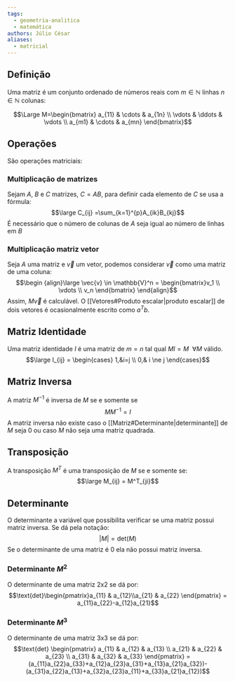 ```yaml
---
tags:
  - geometria-analitica
  - matemática
authors: Júlio César
aliases:
  - matricial
---
```

## Definição

Uma matriz é um conjunto ordenado de números reais com  $m \in \mathbb{N}$ linhas $n \in \mathbb{N}$ colunas:

$$\Large M=\begin{bmatrix}
a_{11} & \cdots & a_{1n} \\ \vdots & \ddots & \vdots \\ a_{m1} & \cdots & a_{mn}
\end{bmatrix}$$

## Operações

São operações matriciais:
### Multiplicação de matrizes
Sejam $A$, $B$ e $C$ matrizes, $C = AB$, para definir cada elemento de $C$ se usa a fórmula:
$$\large C_{ij} =\sum_{k=1}^{p}A_{ik}B_{kj}$$
 É necessário que o número de colunas de $A$ seja igual ao número de linhas em $B$
### Multiplicação matriz vetor
Seja $A$ uma matriz e $\vec{v}$ um vetor, podemos considerar $\vec{v}$ como uma matriz de uma coluna:
$$\begin {align}\large \vec{v} \in \mathbb{V}^n = \begin{bmatrix}v_1 \\ \vdots \\ v_n \end{bmatrix} \end{align}$$
Assim, $M\vec{v}$ é calculável. O [[Vetores#Produto escalar|produto escalar]] de dois vetores é ocasionalmente escrito como $a^Tb$.
## Matriz Identidade

Uma matriz identidade $I$ é uma matriz de $m = n$ tal qual $MI = M\ \ \forall M$ válido.
$$\large I_{ij} = \begin{cases}
1,&i=j \\ 0,& i \ne j
\end{cases}$$
## Matriz Inversa

A matriz $M^{-1}$ é inversa de $M$ se e somente se
$$M M^{-1} = I$$
A matriz inversa não existe caso o [[Matriz#Determinante|determinante]] de $M$ seja 0 ou caso $M$ não seja uma matriz quadrada.

## Transposição

A transposição $M^T$ é uma transposição de $M$ se e somente se:
$$\large M_{ij} = M^T_{ji}$$
## Determinante

O determinante a variável que possibilita verificar se uma matriz possui matriz inversa. Se dá pela notação:
$$|M| = \text{det}(M)$$
Se o determinante de uma matriz é 0 ela não possui matriz inversa.
### Determinante $M^2$
O determinante de uma matriz 2x2 se dá por:$$\text{det}\begin{pmatrix}a_{11} & a_{12}\\a_{21} & a_{22} \end{pmatrix} = a_{11}a_{22}-a_{12}a_{21}$$
### Determinante $M^3$
O determinante de uma matriz 3x3 se dá por:$$\text{det}
\begin{pmatrix}
a_{11} & a_{12} & a_{13}  \\
a_{21} & a_{22} & a_{23}  \\
a_{31} & a_{32} & a_{33}
\end{pmatrix} = (a_{11}a_{22}a_{33}+a_{12}a_{23}a_{31}+a_{13}a_{21}a_{32})-(a_{31}a_{22}a_{13}+a_{32}a_{23}a_{11}+a_{33}a_{21}a_{12})$$ 
